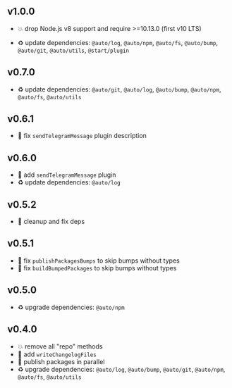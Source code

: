 ## v1.0.0

* 💥 drop Node.js v8 support and require >=10.13.0 (first v10 LTS)

* ♻️ update dependencies: `@auto/log`, `@auto/npm`, `@auto/fs`, `@auto/bump`, `@auto/git`, `@auto/utils`, `@start/plugin`

## v0.7.0

* ♻️ update dependencies: `@auto/git`, `@auto/log`, `@auto/bump`, `@auto/npm`, `@auto/fs`, `@auto/utils`

## v0.6.1

* 🐞 fix `sendTelegramMessage` plugin description

## v0.6.0

* 🌱 add `sendTelegramMessage` plugin
* ♻️ update dependencies: `@auto/log`

## v0.5.2

* 🐞 cleanup and fix deps

## v0.5.1

* 🐞 fix `publishPackagesBumps` to skip bumps without types
* 🐞 fix `buildBumpedPackages` to skip bumps without types

## v0.5.0

* ♻️ upgrade dependencies: `@auto/npm`

## v0.4.0

* 💥 remove all "repo" methods
* 🌱 add `writeChangelogFiles`
* 🐞 publish packages in parallel
* ♻️ upgrade dependencies: `@auto/log`, `@auto/bump`, `@auto/git`, `@auto/npm`, `@auto/fs`, `@auto/utils`

